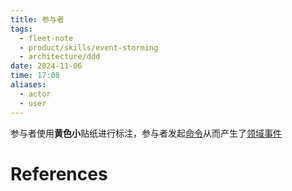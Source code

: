 ```yaml
---
title: 参与者
tags:
  - fleet-note
  - product/skills/event-storming
  - architecture/ddd
date: 2024-11-06
time: 17:08
aliases:
  - actor
  - user
---
```



参与者使用**黄色小**贴纸进行标注，参与者发起[命令](命令.md)从而产生了[领域事件](领域事件.md)

# References